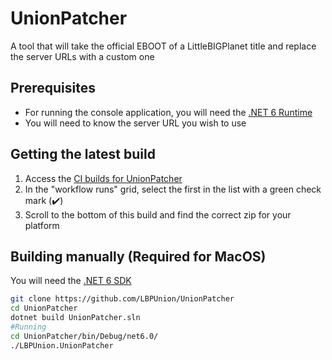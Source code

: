 # UnionPatcher

A tool that will take the official EBOOT of a LittleBIGPlanet title and replace the server URLs with a custom one

## Prerequisites
* For running the console application, you will need the [.NET 6 Runtime](https://dotnet.microsoft.com/en-us/download/dotnet/6.0/runtime?utm_source=getdotnetcore&utm_medium=referral)
* You will need to know the server URL you wish to use

## Getting the latest build
1. Access the [CI builds for UnionPatcher](https://github.com/LBPUnion/UnionPatcher/actions)
2. In the "workflow runs" grid, select the first in the list with a green check mark (✔️)
3. Scroll to the bottom of this build and find the correct zip for your platform

## Building manually (Required for MacOS)
You will need the [.NET 6 SDK](https://dotnet.microsoft.com/en-us/download/dotnet/6.0)

```bash
git clone https://github.com/LBPUnion/UnionPatcher
cd UnionPatcher
dotnet build UnionPatcher.sln
#Running
cd UnionPatcher/bin/Debug/net6.0/
./LBPUnion.UnionPatcher
```
